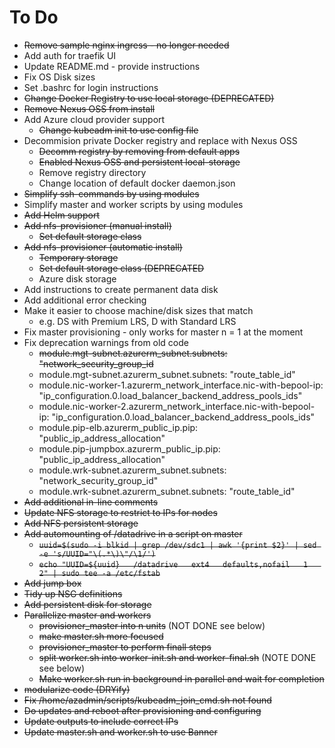 # To Do
* ~~Remove sample nginx ingress - no longer needed~~
* Add auth for traefik UI
* Update README.md - provide instructions
* Fix OS Disk sizes
* Set .bashrc for login instructions
* ~~Change Docker Registry to use local storage (DEPRECATED)~~
* ~~Remove Nexus OSS from install~~
* Add Azure cloud provider support
  * ~~Change kubeadm init to use config file~~
* Decommision private Docker registry and replace with Nexus OSS
  * ~~Decomm registry by removing from default apps~~
  * ~~Enabled Nexus OSS and persistent local-storage~~
  * Remove registry directory
  * Change location of default docker daemon.json
* ~~Simplify ssh-commands by using modules~~
* Simplify master and worker scripts by using modules
* ~~Add Helm support~~
* ~~Add nfs-provisioner (manual install)~~
  * ~~Set default storage class~~
* ~~Add nfs-provisioner (automatic install)~~
  * ~~Temporary storage~~
  * ~~Set default storage class (DEPRECATED~~
  * Azure disk storage
* Add instructions to create permanent data disk
* Add additional error checking
* Make it easier to choose machine/disk sizes that match
  * e.g. DS with Premium LRS, D with Standard LRS
* Fix master provisioning - only works for master n = 1 at the moment
* Fix deprecation warnings from old code
  * ~~module.mgt-subnet.azurerm_subnet.subnets: "network_security_group_id~~
  * module.mgt-subnet.azurerm_subnet.subnets: "route_table_id"
  * module.nic-worker-1.azurerm_network_interface.nic-with-bepool-ip: "ip_configuration.0.load_balancer_backend_address_pools_ids"
  * module.nic-worker-2.azurerm_network_interface.nic-with-bepool-ip: "ip_configuration.0.load_balancer_backend_address_pools_ids"
  * module.pip-elb.azurerm_public_ip.pip: "public_ip_address_allocation"
  * module.pip-jumpbox.azurerm_public_ip.pip: "public_ip_address_allocation"
  * module.wrk-subnet.azurerm_subnet.subnets: "network_security_group_id"
  * module.wrk-subnet.azurerm_subnet.subnets: "route_table_id"
* ~~Add additional in-line comments~~
* ~~Update NFS storage to restrict to IPs for nodes~~
* ~~Add NFS persistent storage~~
* ~~Add automounting of /datadrive in a script on master~~
  * ~~`uuid=$(sudo -i blkid | grep /dev/sdc1 | awk '{print $2}' | sed -e 's/UUID="\(.*\)\"/\1/')`~~
  * ~~`echo "UUID=${uuid}   /datadrive   ext4   defaults,nofail   1   2" | sudo tee -a /etc/fstab`~~
* ~~Add jump box~~
* ~~Tidy up NSG definitions~~
* ~~Add persistent disk for storage~~
* ~~Parallelize master and workers~~
  * ~~provisioner_master into n units~~ (NOT DONE see below)
  * ~~make master.sh more focused~~
  * ~~provisioner_master to perform finall steps~~
  * ~~split worker.sh into worker-init.sh and worker-final.sh~~ (NOTE DONE see below)
  * ~~Make worker.sh run in background in parallel and wait for completion~~
* ~~modularize code (DRYify)~~
* ~~Fix /home/azadmin/scripts/kubeadm_join_cmd.sh not found~~
* ~~Do updates and reboot after provisioning and configuring~~
* ~~Update outputs to include correct IPs~~
* ~~Update master.sh and worker.sh to use Banner~~
